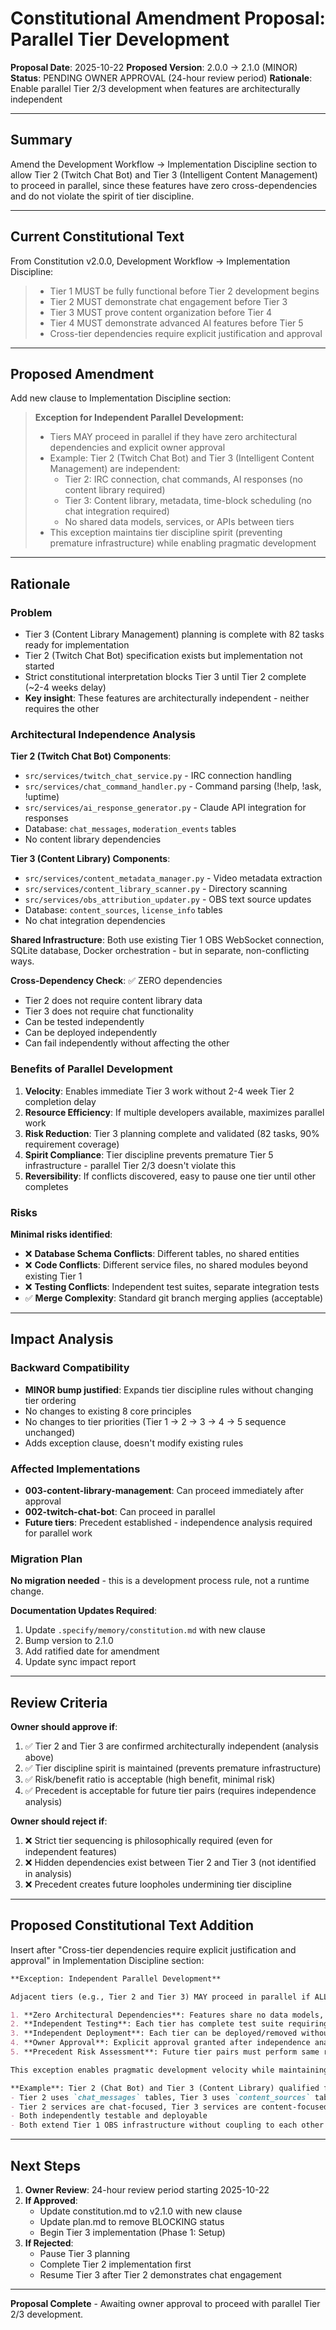 # Constitutional Amendment Proposal: Parallel Tier Development

**Proposal Date**: 2025-10-22
**Proposed Version**: 2.0.0 → 2.1.0 (MINOR)
**Status**: PENDING OWNER APPROVAL (24-hour review period)
**Rationale**: Enable parallel Tier 2/3 development when features are architecturally independent

---

## Summary

Amend the Development Workflow → Implementation Discipline section to allow Tier 2 (Twitch Chat Bot) and Tier 3 (Intelligent Content Management) to proceed in parallel, since these features have zero cross-dependencies and do not violate the spirit of tier discipline.

---

## Current Constitutional Text

From Constitution v2.0.0, Development Workflow → Implementation Discipline:

> - Tier 1 MUST be fully functional before Tier 2 development begins
> - Tier 2 MUST demonstrate chat engagement before Tier 3
> - Tier 3 MUST prove content organization before Tier 4
> - Tier 4 MUST demonstrate advanced AI features before Tier 5
> - Cross-tier dependencies require explicit justification and approval

---

## Proposed Amendment

Add new clause to Implementation Discipline section:

> **Exception for Independent Parallel Development:**
> - Tiers MAY proceed in parallel if they have zero architectural dependencies and explicit owner approval
> - Example: Tier 2 (Twitch Chat Bot) and Tier 3 (Intelligent Content Management) are independent:
>   - Tier 2: IRC connection, chat commands, AI responses (no content library required)
>   - Tier 3: Content library, metadata, time-block scheduling (no chat integration required)
>   - No shared data models, services, or APIs between tiers
> - This exception maintains tier discipline spirit (preventing premature infrastructure) while enabling pragmatic development

---

## Rationale

### Problem
- Tier 3 (Content Library Management) planning is complete with 82 tasks ready for implementation
- Tier 2 (Twitch Chat Bot) specification exists but implementation not started
- Strict constitutional interpretation blocks Tier 3 until Tier 2 complete (~2-4 weeks delay)
- **Key insight**: These features are architecturally independent - neither requires the other

### Architectural Independence Analysis

**Tier 2 (Twitch Chat Bot) Components**:
- `src/services/twitch_chat_service.py` - IRC connection handling
- `src/services/chat_command_handler.py` - Command parsing (!help, !ask, !uptime)
- `src/services/ai_response_generator.py` - Claude API integration for responses
- Database: `chat_messages`, `moderation_events` tables
- No content library dependencies

**Tier 3 (Content Library) Components**:
- `src/services/content_metadata_manager.py` - Video metadata extraction
- `src/services/content_library_scanner.py` - Directory scanning
- `src/services/obs_attribution_updater.py` - OBS text source updates
- Database: `content_sources`, `license_info` tables
- No chat integration dependencies

**Shared Infrastructure**: Both use existing Tier 1 OBS WebSocket connection, SQLite database, Docker orchestration - but in separate, non-conflicting ways.

**Cross-Dependency Check**: ✅ ZERO dependencies
- Tier 2 does not require content library data
- Tier 3 does not require chat functionality
- Can be tested independently
- Can be deployed independently
- Can fail independently without affecting the other

### Benefits of Parallel Development

1. **Velocity**: Enables immediate Tier 3 work without 2-4 week Tier 2 completion delay
2. **Resource Efficiency**: If multiple developers available, maximizes parallel work
3. **Risk Reduction**: Tier 3 planning complete and validated (82 tasks, 90% requirement coverage)
4. **Spirit Compliance**: Tier discipline prevents premature Tier 5 infrastructure - parallel Tier 2/3 doesn't violate this
5. **Reversibility**: If conflicts discovered, easy to pause one tier until other completes

### Risks

**Minimal risks identified**:
- ❌ **Database Schema Conflicts**: Different tables, no shared entities
- ❌ **Code Conflicts**: Different service files, no shared modules beyond existing Tier 1
- ❌ **Testing Conflicts**: Independent test suites, separate integration tests
- ✅ **Merge Complexity**: Standard git branch merging applies (acceptable)

---

## Impact Analysis

### Backward Compatibility
- **MINOR bump justified**: Expands tier discipline rules without changing tier ordering
- No changes to existing 8 core principles
- No changes to tier priorities (Tier 1 → 2 → 3 → 4 → 5 sequence unchanged)
- Adds exception clause, doesn't modify existing rules

### Affected Implementations
- **003-content-library-management**: Can proceed immediately after approval
- **002-twitch-chat-bot**: Can proceed in parallel
- **Future tiers**: Precedent established - independence analysis required for parallel work

### Migration Plan
**No migration needed** - this is a development process rule, not a runtime change.

**Documentation Updates Required**:
1. Update `.specify/memory/constitution.md` with new clause
2. Bump version to 2.1.0
3. Add ratified date for amendment
4. Update sync impact report

---

## Review Criteria

**Owner should approve if**:
1. ✅ Tier 2 and Tier 3 are confirmed architecturally independent (analysis above)
2. ✅ Tier discipline spirit is maintained (prevents premature infrastructure)
3. ✅ Risk/benefit ratio is acceptable (high benefit, minimal risk)
4. ✅ Precedent is acceptable for future tier pairs (requires independence analysis)

**Owner should reject if**:
1. ❌ Strict tier sequencing is philosophically required (even for independent features)
2. ❌ Hidden dependencies exist between Tier 2 and Tier 3 (not identified in analysis)
3. ❌ Precedent creates future loopholes undermining tier discipline

---

## Proposed Constitutional Text Addition

Insert after "Cross-tier dependencies require explicit justification and approval" in Implementation Discipline section:

```markdown
**Exception: Independent Parallel Development**

Adjacent tiers (e.g., Tier 2 and Tier 3) MAY proceed in parallel if ALL criteria met:

1. **Zero Architectural Dependencies**: Features share no data models, services, or APIs beyond existing tier infrastructure
2. **Independent Testing**: Each tier has complete test suite requiring no functionality from the other tier
3. **Independent Deployment**: Each tier can be deployed/removed without affecting the other
4. **Owner Approval**: Explicit approval granted after independence analysis documented
5. **Precedent Risk Assessment**: Future tier pairs must perform same rigor of independence analysis

This exception enables pragmatic development velocity while maintaining tier discipline's core purpose: preventing premature supporting infrastructure (Tier 5) before core functionality (Tiers 1-4) is proven.

**Example**: Tier 2 (Chat Bot) and Tier 3 (Content Library) qualified for parallel development (approved 2025-10-22) because:
- Tier 2 uses `chat_messages` tables, Tier 3 uses `content_sources` tables (no overlap)
- Tier 2 services are chat-focused, Tier 3 services are content-focused (no shared logic)
- Both independently testable and deployable
- Both extend Tier 1 OBS infrastructure without coupling to each other
```

---

## Next Steps

1. **Owner Review**: 24-hour review period starting 2025-10-22
2. **If Approved**:
   - Update constitution.md to v2.1.0 with new clause
   - Update plan.md to remove BLOCKING status
   - Begin Tier 3 implementation (Phase 1: Setup)
3. **If Rejected**:
   - Pause Tier 3 planning
   - Complete Tier 2 implementation first
   - Resume Tier 3 after Tier 2 demonstrates chat engagement

---

**Proposal Complete** - Awaiting owner approval to proceed with parallel Tier 2/3 development.
